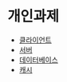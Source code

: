 # 개인과제 
 * [클라이언트](https://github.com/moomin-04/YOLO-2018920056/blob/2014920021-%EC%8B%A0%ED%95%B4%EB%8F%99/%EA%B0%9C%EC%9D%B8%EA%B3%BC%EC%A0%9C/%ED%81%B4%EB%9D%BC%EC%9D%B4%EC%96%B8%ED%8A%B8.md)
 * [서버](https://github.com/moomin-04/YOLO-2018920056/blob/2014920021-%EC%8B%A0%ED%95%B4%EB%8F%99/%EA%B0%9C%EC%9D%B8%EA%B3%BC%EC%A0%9C/%EC%84%9C%EB%B2%84.md)
 * [데이터베이스](https://github.com/moomin-04/YOLO-2018920056/blob/2014920021-%EC%8B%A0%ED%95%B4%EB%8F%99/%EA%B0%9C%EC%9D%B8%EA%B3%BC%EC%A0%9C/%EB%8D%B0%EC%9D%B4%ED%84%B0%EB%B2%A0%EC%9D%B4%EC%8A%A4.md)
 * [캐시](https://github.com/moomin-04/YOLO-2018920056/blob/2014920021-%EC%8B%A0%ED%95%B4%EB%8F%99/%EA%B0%9C%EC%9D%B8%EA%B3%BC%EC%A0%9C/%EC%BA%90%EC%8B%9C.md)
